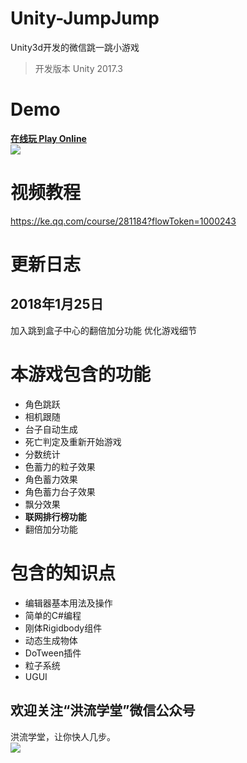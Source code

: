 # Unity-JumpJump
Unity3d开发的微信跳一跳小游戏

> 开发版本 Unity 2017.3

Demo
===
**[在线玩 Play Online](https://zhenghongzhi.github.io/Unity-JumpJump/webgldemo/)**  
![](https://raw.githubusercontent.com/zhenghongzhi/Unity-JumpJump/master/demo.gif)  

视频教程
===
https://ke.qq.com/course/281184?flowToken=1000243

更新日志
===
2018年1月25日
---
加入跳到盒子中心的翻倍加分功能
优化游戏细节

本游戏包含的功能
===
- 角色跳跃
- 相机跟随
- 台子自动生成
- 死亡判定及重新开始游戏
- 分数统计
- 色蓄力的粒子效果
- 角色蓄力效果
- 角色蓄力台子效果
- 飘分效果
- **联网排行榜功能**
- 翻倍加分功能

包含的知识点
===
- 编辑器基本用法及操作
- 简单的C#编程
- 刚体Rigidbody组件
- 动态生成物体
- DoTween插件
- 粒子系统
- UGUI

欢迎关注“洪流学堂”微信公众号
---
洪流学堂，让你快人几步。  
![](https://raw.githubusercontent.com/zhenghongzhi/WitBaiduAip/master/%E5%85%B3%E6%B3%A8%E2%80%9C%E6%B4%AA%E6%B5%81%E5%AD%A6%E5%A0%82%E2%80%9D%E5%85%AC%E4%BC%97%E5%8F%B7%EF%BC%8C%E8%AE%A9%E4%BD%A0%E5%BF%AB%E4%BA%BA%E5%87%A0%E6%AD%A5.jpg)  
